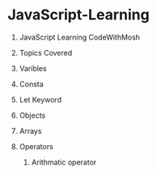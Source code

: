 # JavaScript-Learning

1. JavaScript Learning CodeWithMosh
2. Topics Covered
3. Varibles
4. Consta
5. Let Keyword
6. Objects
7. Arrays

8. Operators
   1. Arithmatic operator
